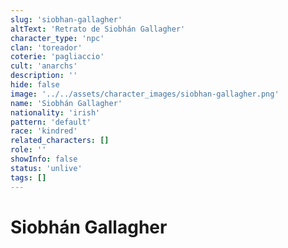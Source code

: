 ```yaml
---
slug: 'siobhan-gallagher'
altText: 'Retrato de Siobhán Gallagher'
character_type: 'npc'
clan: 'toreador'
coterie: 'pagliaccio'
cult: 'anarchs'
description: ''
hide: false
image: '../../assets/character_images/siobhan-gallagher.png'
name: 'Siobhán Gallagher'
nationality: 'irish'
pattern: 'default'
race: 'kindred'
related_characters: []
role: ''
showInfo: false
status: 'unlive'
tags: []
---
```


# Siobhán Gallagher
